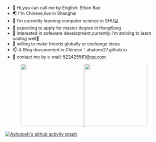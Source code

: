 - 👋 Hi,you can call me by English: Ethan Bao
- 🌏 I'm Chinese,live in Shanghai     
- 🌱 I’m currently learning computer science in SHU💻
- 📖 expecting to apply for master degree in HongKong
- 💟 interested in sofeware development,currently i'm striving to learn coding well💪
- 👬 willing to make friends globally or exchange ideas
- 📫 A Blog documented in Chinese：abalone27.github.io      
- 📮 contact me by e-mail: 522425561@qq.com

<div align="center">
  <a href="https://github.com/anuraghazra/github-readme-stats">
    <img height="200" src="https://github-readme-stats.vercel.app/api?username=EthanBao27&theme=tokyonight" />
  </a>
  <a href="https://github.com/anuraghazra/github-readme-stats">
    <img height="200" src="https://github-readme-stats.vercel.app/api/top-langs?username=EthanBao27&layout=compact&langs_count=8&card_width=320&theme=tokyonight" />
  </a>
</div>

[![Ashutosh's github activity graph](https://github-readme-activity-graph.vercel.app/graph?username=EthanBao27&theme=tokyo-night)](https://github.com/ashutosh00710/github-readme-activity-graph)

<!---       
Abalone27/Abalone27 is a ✨ special ✨ repository because its `README.md` (this file) appears on your GitHub profile.
You can click the Preview link to take a look at your changes.
--->
